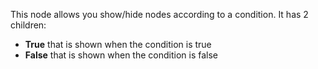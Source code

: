 This node allows you show/hide nodes according to a condition. It has 2 children:

-   **True** that is shown when the condition is true
-   **False** that is shown when the condition is false
